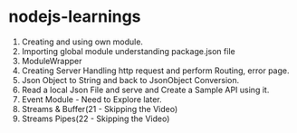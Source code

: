 # nodejs-learnings
1. Creating and using own module.
2. Importing global module understanding package.json file
3. ModuleWrapper
4. Creating Server Handling http request and perform Routing, error page. 
5. Json Object to String and back to JsonObject Conversion.
6. Read a local Json File and serve and Create a Sample API using it.
7. Event Module - Need to Explore later.
8. Streams & Buffer(21 - Skipping the Video)
9. Streams Pipes(22 - Skipping the Video)
